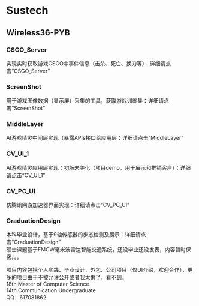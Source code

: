 # Sustech 

## Wireless36-PYB

### CSGO_Server
实现实时获取游戏CSGO中事件信息（击杀、死亡、换刀等）：详细请点击“CSGO_Server” <br>

### ScreenShot
用于游戏图像数据（显示屏）采集的工具，获取游戏训练集：详细请点击“ScreenShot” <br>

### MiddleLayer
AI游戏精灵中间层实现（暴露APIs接口给应用层：详细请点击“MiddleLayer” <br>

### CV_UI_1
AI游戏精灵应用层实现：初版未美化（项目demo，用于展示和推销客户）：详细请点击“CV_UI_1” <br>

### CV_PC_UI
仿腾讯网游加速器界面实现：详细请点击“CV_PC_UI” <br>

### GraduationDesign
本科毕业设计，基于9轴传感器的步态检测及展示：详细请点击“GraduationDesign” <br>
硕士课题基于FMCW毫米波雷达智能交通系统，还没毕业还没发表，内容暂时保密。。。<br>


项目内容包括个人实践、毕业设计、外包、公司项目（仅UI介绍，欢迎合作），更多的项目由于不被允许公开或者我太懒了，看不到。<br>
18th Master of Computer Science <br>
14th Communication Undergraduate <br>
QQ：617081862

